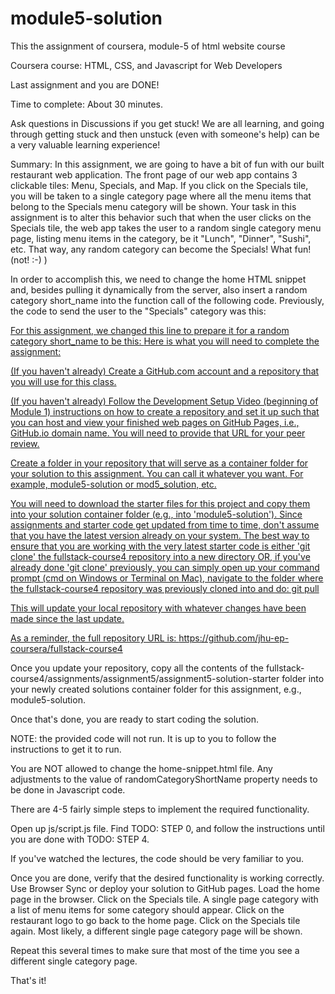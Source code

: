 # module5-solution
This the assignment of coursera, module-5 of html website course

Coursera course: HTML, CSS, and Javascript for Web Developers

Last assignment and you are DONE!

Time to complete: About 30 minutes.

Ask questions in Discussions if you get stuck! We are all learning, and going through getting stuck and then unstuck (even with someone's help) can be a very valuable learning experience!

Summary: In this assignment, we are going to have a bit of fun with our built restaurant web application. The front page of our web app contains 3 clickable tiles: Menu, Specials, and Map. If you click on the Specials tile, you will be taken to a single category page where all the menu items that belong to the Specials menu category will be shown. Your task in this assignment is to alter this behavior such that when the user clicks on the Specials tile, the web app takes the user to a random single category menu page, listing menu items in the category, be it "Lunch", "Dinner", "Sushi", etc. That way, any random category can become the Specials! What fun! (not! :-) )

In order to accomplish this, we need to change the home HTML snippet and, besides pulling it dynamically from the server, also insert a random category short_name into the function call of the following code. Previously, the code to send the user to the "Specials" category was this:

<a href="#" onclick="$dc.loadMenuItems('SP');">
For this assignment, we changed this line to prepare it for a random category short_name to be this:

<a href="#" onclick="$dc.loadMenuItems({{randomCategoryShortName}});">
Here is what you will need to complete the assignment:

(If you haven't already) Create a GitHub.com account and a repository that you will use for this class.

(If you haven't already) Follow the Development Setup Video (beginning of Module 1) instructions on how to create a repository and set it up such that you can host and view your finished web pages on GitHub Pages, i.e., GitHub.io domain name. You will need to provide that URL for your peer review.

Create a folder in your repository that will serve as a container folder for your solution to this assignment. You can call it whatever you want. For example, module5-solution or mod5_solution, etc.

You will need to download the starter files for this project and copy them into your solution container folder (e.g., into 'module5-solution'). Since assignments and starter code get updated from time to time, don't assume that you have the latest version already on your system. The best way to ensure that you are working with the very latest starter code is either 'git clone' the fullstack-course4 repository into a new directory OR, if you've already done 'git clone' previously, you can simply open up your command prompt (cmd on Windows or Terminal on Mac), navigate to the folder where the fullstack-course4 repository was previously cloned into and do: git pull

This will update your local repository with whatever changes have been made since the last update.

As a reminder, the full repository URL is: https://github.com/jhu-ep-coursera/fullstack-course4

Once you update your repository, copy all the contents of the fullstack-course4/assignments/assignment5/assignment5-solution-starter folder into your newly created solutions container folder for this assignment, e.g., module5-solution.

Once that's done, you are ready to start coding the solution.

NOTE: the provided code will not run. It is up to you to follow the instructions to get it to run.

You are NOT allowed to change the home-snippet.html file. Any adjustments to the value of randomCategoryShortName property needs to be done in Javascript code.

There are 4-5 fairly simple steps to implement the required functionality.

Open up js/script.js file.
Find TODO: STEP 0, and follow the instructions until you are done with TODO: STEP 4.

If you've watched the lectures, the code should be very familiar to you.

Once you are done, verify that the desired functionality is working correctly. Use Browser Sync or deploy your solution to GitHub pages.
Load the home page in the browser.
Click on the Specials tile. A single page category with a list of menu items for some category should appear.
Click on the restaurant logo to go back to the home page.
Click on the Specials tile again. Most likely, a different single page category page will be shown.

Repeat this several times to make sure that most of the time you see a different single category page.

That's it!
